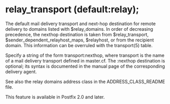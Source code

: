 # relay_transport (default:relay); 


The default mail delivery transport and next-hop destination for
remote delivery to domains listed with $relay_domains. In order of
decreasing precedence, the nexthop destination is taken from
$relay_transport, $sender_dependent_relayhost_maps, $relayhost, or
from the recipient domain. This information can be overruled with
the transport(5) table.



Specify a string of the form transport:nexthop, where transport
is the name of a mail delivery transport defined in master.cf.
The :nexthop destination is optional; its syntax is documented
in the manual page of the corresponding delivery agent.



See also the relay domains address class in the ADDRESS_CLASS_README
file.



This feature is available in Postfix 2.0 and later.



